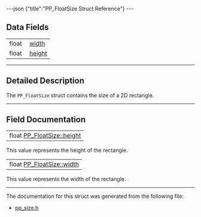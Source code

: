 ---json {"title":"PP\_FloatSize Struct Reference"} ---

Data Fields
-----------

<table><tbody><tr class="odd"><td style="text-align: right;">float </td><td><a href="/docs/native-client/pepper_stable/c/struct_p_p___float_size#a5ce55d9b99ea5577c667ef5e7c69bd13" class="el">width</a></td></tr><tr class="even"><td style="text-align: right;">float </td><td><a href="/docs/native-client/pepper_stable/c/struct_p_p___float_size#ac4e7e40fe4a5bba88a4aee235c0dce22" class="el">height</a></td></tr></tbody></table>

------------------------------------------------------------------------

<span id="details" class="anchor" style="margin: 0;"></span>

Detailed Description
--------------------

The `PP_FloatSize` struct contains the size of a 2D rectangle.

------------------------------------------------------------------------

Field Documentation
-------------------

<span id="ac4e7e40fe4a5bba88a4aee235c0dce22" class="anchor" style="margin: 0;"></span>

<table><tbody><tr class="odd"><td>float <a href="/docs/native-client/pepper_stable/c/struct_p_p___float_size#ac4e7e40fe4a5bba88a4aee235c0dce22" class="el">PP_FloatSize::height</a></td></tr></tbody></table>

This value represents the height of the rectangle.

<span id="a5ce55d9b99ea5577c667ef5e7c69bd13" class="anchor" style="margin: 0;"></span>

<table><tbody><tr class="odd"><td>float <a href="/docs/native-client/pepper_stable/c/struct_p_p___float_size#a5ce55d9b99ea5577c667ef5e7c69bd13" class="el">PP_FloatSize::width</a></td></tr></tbody></table>

This value represents the width of the rectangle.

------------------------------------------------------------------------

The documentation for this struct was generated from the following file:

-   <a href="/docs/native-client/pepper_stable/c/pp__size_8h/" class="el">pp_size.h</a>
